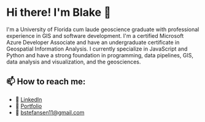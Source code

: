 # Hi there! I'm Blake 👋

I'm a University of Florida cum laude geoscience graduate with professional experience in GIS and software development. I'm a certified Microsoft Azure Developer Associate and have an undergraduate certificate in Geospatial Information Analysis. I currently specialize in JavaScript and Python and have a strong foundation in programming, data pipelines, GIS, data analysis and visualization, and the geosciences.


## 📫 How to reach me:
- 💼  <a href="https://www.linkedin.com/in/blake-stefansen/" target="_blank">LinkedIn</a>
- 📖  <a href="https://blakesportfolio.netlify.app/" target="_blank">Portfolio</a>
- 📧  bstefansen11@gmail.com

<!--
**bstefansen/bstefansen** is a ✨ _special_ ✨ repository because its `README.md` (this file) appears on your GitHub profile.

Here are some ideas to get you started:

- 🔭 I’m currently working on ...
- 🌱 I’m currently learning ...
- 👯 I’m looking to collaborate on ...
- 🤔 I’m looking for help with ...
- 💬 Ask me about ...
- 📫 How to reach me: ...
- 😄 Pronouns: ...
- ⚡ Fun fact: ...
-->
